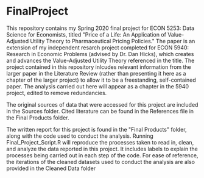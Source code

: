 # FinalProject

This repository contains my Spring 2020 final project for ECON 5253: Data Science for Economists, titled "Price of a Life: An Application of Value-Adjusted Utility Theory to Pharmaceutical Pricing Policies." The paper is an extension of my independent resarch project completed for ECON 5940: Research in Economic Problems (advised by Dr. Dan Hicks), which creates and advances the Value-Adjusted Utility Theory referenced in the title. The project contained in this repository inlcudes relevant information from the larger paper in the Literature Review (rather than presenting it here as a chapter of the larger project) to allow it to be a freestanding, self-contained paper. The analysis carried out here will appear as a chapter in the 5940 project, edited to remove redundancies. 

The original sources of data that were accessed for this project are included in the Sources folder. Cited literature can be found in the References file in the Final Products folder.

The written report for this project is found in the "Final Products" folder, along with the code used to conduct the analysis. Running Final_Project_Script.R will reproduce the processes taken to read in, clean, and analyze the data reported in this project. It includes labels to explain the processes being carried out in each step of the code. For ease of reference, the iterations of the cleaned datasets used to conduct the analysis are also provided in the Cleaned Data folder
